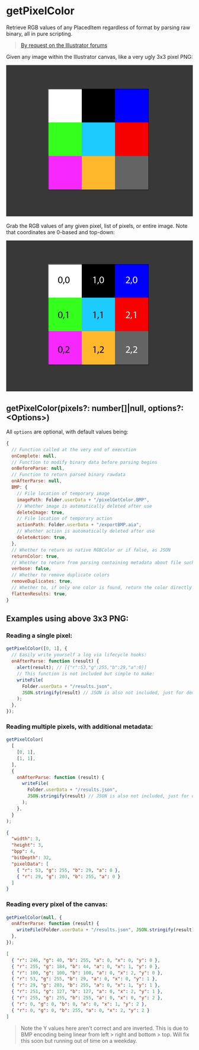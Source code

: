 # getPixelColor

Retrieve RGB values of any PlacedItem regardless of format by parsing raw binary, all in pure scripting.

> [By request on the Illustrator forums](https://community.adobe.com/t5/illustrator-discussions/scripting-tools-to-get-the-color-of-a-particular-dot-placed-placed-on-an-image-layer/td-p/13727767)

Given any image within the Illustrator canvas, like a very ugly 3x3 pixel PNG:

![](./assets/gridA.png)

Grab the RGB values of any given pixel, list of pixels, or entire image. Note that coordinates are 0-based and top-down:

![](./assets/gridB.png)

## getPixelColor(pixels?: number[]|null, options?: \<Options\>)

All `options` are optional, with default values being:

```js
{
  // Function called at the very end of execution
  onComplete: null,
  // Function to modify binary data before parsing begins
  onBeforeParse: null,
  // Function to return parsed binary rawdata
  onAfterParse: null,
  BMP: {
    // File location of temporary image
    imagePath: Folder.userData + "/pixelGetColor.BMP",
    // Whether image is automatically deleted after use
    deleteImage: true,
    // File location of temporary action
    actionPath: Folder.userData + "/exportBMP.aia",
    // Whether action is automatically deleted after use
    deleteAction: true,
  },
  // Whether to return as native RGBColor or if false, as JSON
  returnColor: true,
  // Whether to return from parsing containing metadata about file such as width and height
  verbose: false,
  // Whether to remove duplicate colors
  removeDuplicates: true,
  // Whether to, if only one color is found, return the color directly instead of a 1-length array
  flattenResults: true,
}
```

## Examples using above 3x3 PNG:

### Reading a single pixel:

```js
getPixelColor([0, 1], {
  // Easily write yourself a log via lifecycle hooks:
  onAfterParse: function (result) {
    alert(result); // [{"r":53,"g":255,"b":29,"a":0}]
    // This function is not included but simple to make:
    writeFile(
      Folder.userData + "/results.json",
      JSON.stringify(result) // JSON is also not included, just for demonstration
    );
  },
});
```

### Reading multiple pixels, with additional metadata:

```js
getPixelColor(
  [
    [0, 1],
    [1, 1],
  ],
  {
    onAfterParse: function (result) {
      writeFile(
        Folder.userData + "/results.json",
        JSON.stringify(result) // JSON is also not included, just for demonstration
      );
    },
  }
);
```

```json
{
  "width": 3,
  "height": 3,
  "bpp": 4,
  "bitDepth": 32,
  "pixelData": [
    { "r": 53, "g": 255, "b": 29, "a": 0 },
    { "r": 29, "g": 203, "b": 255, "a": 0 }
  ]
}
```

### Reading every pixel of the canvas:

```js
getPixelColor(null, {
  onAfterParse: function (result) {
    writeFile(Folder.userData + "/results.json", JSON.stringify(result));
  },
});
```

```json
[
  { "r": 246, "g": 40, "b": 255, "a": 0, "x": 0, "y": 0 },
  { "r": 255, "g": 184, "b": 44, "a": 0, "x": 1, "y": 0 },
  { "r": 100, "g": 100, "b": 100, "a": 0, "x": 2, "y": 0 },
  { "r": 53, "g": 255, "b": 29, "a": 0, "x": 0, "y": 1 },
  { "r": 29, "g": 203, "b": 255, "a": 0, "x": 1, "y": 1 },
  { "r": 251, "g": 127, "b": 127, "a": 0, "x": 2, "y": 1 },
  { "r": 255, "g": 255, "b": 255, "a": 0, "x": 0, "y": 2 },
  { "r": 0, "g": 0, "b": 0, "a": 0, "x": 1, "y": 2 },
  { "r": 0, "g": 0, "b": 255, "a": 0, "x": 2, "y": 2 }
]
```

> Note the Y values here aren't correct and are inverted. This is due to BMP encoding being linear from left > right and bottom > top. Will fix this soon but running out of time on a weekday.
